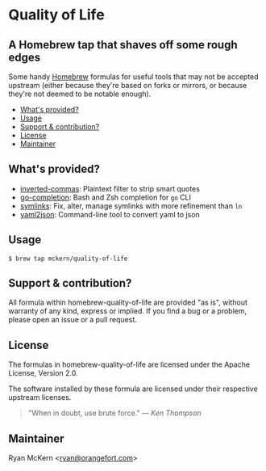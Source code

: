 # Quality of Life
## A Homebrew tap that shaves off some rough edges

Some handy [Homebrew](https://brew.sh/) formulas for useful tools that may not be accepted upstream (either because they're based on forks or mirrors, or because they're not deemed to be notable enough).

<!-- MarkdownTOC autolink="true" levels="2" -->

- [What's provided?](#whats-provided)
- [Usage](#usage)
- [Support & contribution?](#support--contribution)
- [License](#license)
- [Maintainer](#maintainer)

<!-- /MarkdownTOC -->

## What's provided?

* [inverted-commas](https://github.com/mckern/inverted-commas/): Plaintext filter to strip smart quotes
* [go-completion](https://github.com/kura/go-bash-completion/): Bash and Zsh completion for `go` CLI
* [symlinks](https://github.com/cometsong/symlinks/): Fix, alter, manage symlinks with more refinement than `ln`
* [yaml2json](https://github.com/bronze1man/yaml2json/): Command-line tool to convert yaml to json

## Usage

```
$ brew tap mckern/quality-of-life
```

## Support & contribution?

All formula within homebrew-quality-of-life are provided "as is", without warranty of any kind, express or implied. If you find a bug or a problem, please open an issue or a pull request.

## License

The formulas in homebrew-quality-of-life are licensed under the Apache License, Version 2.0.

The software installed by these formula are licensed under their respective upstream licenses.

> "When in doubt, use brute force."
>    &#8213; <cite>Ken Thompson</cite>

## Maintainer

Ryan McKern &lt;ryan@orangefort.com&gt;
